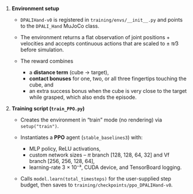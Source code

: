 1. **Environment setup**

   * `DPALIHand-v0` is registered in `training/envs/__init__.py` and points to the `DPALI_Hand` MuJoCo class.&#x20;
   * The environment returns a flat observation of joint positions + velocities and accepts continuous actions that are scaled to ± π⁄3 before simulation.&#x20;
   * The reward combines

     * a **distance term** (cube → target),
     * **contact bonuses** for one, two, or all three fingertips touching the cube, and
     * an extra success bonus when the cube is very close to the target while grasped, which also ends the episode.&#x20;

2. **Training script (`train_PPO.py`)**

   * Creates the environment in “train” mode (no rendering) via `setup("train")`.&#x20;
   * Instantiates a **PPO** agent (`stable_baselines3`) with:

     * MLP policy, ReLU activations,
     * custom network sizes – $\pi$ branch \[128, 128, 64, 32] and Vf branch \[256, 256, 128, 64],
     * learning-rate 3 × 10⁻³, CUDA device, and TensorBoard logging.&#x20;
   * Calls `model.learn(total_timesteps)` for the user-supplied step budget, then saves to `training/checkpoints/ppo_DPALIHand-v0`.&#x20;


